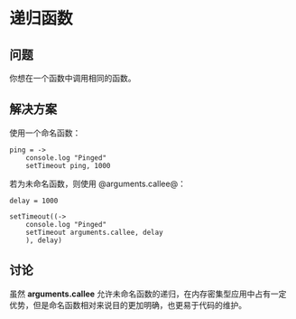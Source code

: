 # 递归函数

## 问题

你想在一个函数中调用相同的函数。

## 解决方案

使用一个命名函数：

```
ping = ->
    console.log "Pinged"
    setTimeout ping, 1000
```

若为未命名函数，则使用 @arguments.callee@：

```
delay = 1000

setTimeout((->
    console.log "Pinged"
    setTimeout arguments.callee, delay
    ), delay)
```

## 讨论
虽然 **arguments.callee** 允许未命名函数的递归，在内存密集型应用中占有一定优势，但是命名函数相对来说目的更加明确，也更易于代码的维护。

